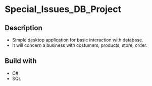 # Special_Issues_DB_Project

## Description

* Simple desktop application for basic interaction with database.
* It will concern a business with costumers, products, store, order.

## Build with

* C#
* SQL
